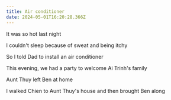 ```yaml
---
title: Air conditioner
date: 2024-05-01T16:20:28.366Z
---
```


It was so hot last night

I couldn't sleep because of sweat and being itchy

So I told Dad to install an air conditioner

This evening, we had a party to welcome Ai Trinh's family

Aunt Thuy left Ben at home

I walked Chien to Aunt Thuy's house and then brought Ben along
